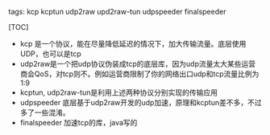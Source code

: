 tags:  kcp
    kcptun
    udp2raw
    upd2raw-tun
	udpspeeder
    finalspeeder


[TOC]


- kcp 是一个协议，能在尽量降低延迟的情况下，加大传输流量。底层使用UDP，也可以是tcp
- udp2raw是一个把udp协议伪装成tcp的底层库，因为udp流量太大某些运营商会QoS，对tcp则不。例如运营商限制了你的网络出口udp和tcp流量比例为1:9 
- kcptun, udp2raw-tun是利用上述两种协议分别实现的传输应用
- udpspeeder  底层基于udp2raw开发的udp加速，原理和kcptun差不多，不过多了一些混淆。
- finalspeeder 加速tcp的库，java写的



